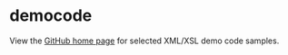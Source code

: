 # democode

View the [GitHub home page](http://mikecurtis1.github.io/democode) for selected XML/XSL demo code samples.
